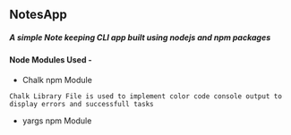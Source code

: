 ## NotesApp
 ##### A simple Note keeping CLI app built using nodejs and npm packages
 
 #### Node Modules Used -
 
   * Chalk npm Module
   ``` Chalk
   Chalk Library File is used to implement color code console output to display errors and successfull tasks 
   ``` 
   
   
   [Read Documentation]: https://www.npmjs.com/package/chalk
   
   * yargs npm Module
